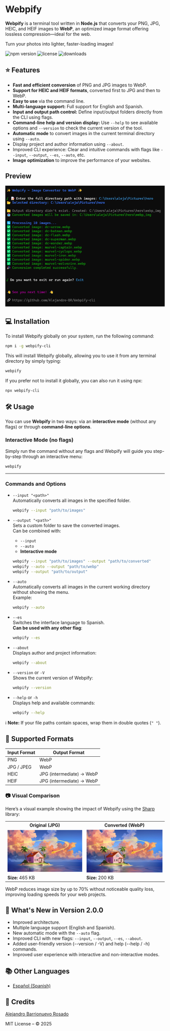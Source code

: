 # Webpify

**Webpify** is a terminal tool written in **Node.js** that converts your PNG, JPG, HEIC, and HEIF images to **WebP**, an optimized image format offering lossless compression—ideal for the web.

Turn your photos into lighter, faster-loading images!

![npm version](https://img.shields.io/npm/v/webpify-cli)
![license](https://img.shields.io/npm/l/webpify-cli)
![downloads](https://img.shields.io/npm/dt/webpify-cli)


## ⭐ Features

- **Fast and efficient conversion** of PNG and JPG images to WebP.
- **Support for HEIC and HEIF formats**, converted first to JPG and then to WebP.
- **Easy to use** via the command line.
- **Multi-language support:** Full support for English and Spanish.
- **Input and output path control:** Define input/output folders directly from the CLI using flags.
- **Command-line help and version display:** Use `--help` to see available options and `--version` to check the current version of the tool.
- **Automatic mode** to convert images in the current terminal directory using `--auto`.
- Display project and author information using `--about`.
- Improved CLI experience: Clear and intuitive commands with flags like `--input`, `--output`, `--es`, `--auto`, etc.
- **Image optimization** to improve the performance of your websites.

## Preview

![Home](/doc/img/img.png)


## 💻 Installation


To install Webpify globally on your system, run the following command:


```bash
npm i -g webpify-cli
```

This will install Webpify globally, allowing you to use it from any terminal directory by simply typing:


```bash
webpify
```

If you prefer not to install it globally, you can also run it using npx:


```bash
npx webpify-cli
```

## 🛠️ Usage

You can use **Webpify** in two ways: via an **interactive mode** (without any flags) or through **command-line options**.

### Interactive Mode (no flags)

Simply run the command without any flags and Webpify will guide you step-by-step through an interactive menu:

```bash
webpify
```

---

### Commands and Options

- `--input "<path>"`  
  Automatically converts all images in the specified folder.  
  ```bash
  webpify --input "path/to/images"
  ```

- `--output "<path>"`  
  Sets a custom folder to save the converted images.  
  Can be combined with:
  - `--input`  
  - `--auto`  
  - **Interactive mode**
  ```bash
  webpify --input "path/to/images" --output "path/to/converted"
  webpify --auto --output "path/to/webp"
  webpify --output "path/to/output"
  ```

- `--auto`  
  Automatically converts all images in the current working directory without showing the menu.  
  Example:
  ```bash
  webpify --auto
  ```

- `--es`  
  Switches the interface language to Spanish.  
  **Can be used with any other flag**:
  ```bash
  webpify --es
  ```

- `--about`  
  Displays author and project information:
  ```bash
  webpify --about
  ```

- `--version` or `-V`  
  Shows the current version of Webpify:
  ```bash
  webpify --version
  ```

- `--help` or `-h`  
  Displays help and available commands:
  ```bash
  webpify --help
  ```


ℹ️ **Note:** If your file paths contain spaces, wrap them in double quotes (`" "`).


## 📁 Supported Formats

| Input Format | Output Format      |
|--------------|--------------------|
| PNG          | WebP               |
| JPG / JPEG   | WebP               |
| HEIC         | JPG (intermediate) → WebP |
| HEIF         | JPG (intermediate) → WebP |

### 📷 Visual Comparison

Here’s a visual example showing the impact of Webpify using the [Sharp](https://github.com/lovell/sharp) library:

<table>
  <tr>
    <th>Original (JPG)</th>
    <th>Converted (WebP)</th>
  </tr>
  <tr>
    <td><img src="./doc/img/demo.jpg" width="300" alt="Original JPG"></td>
    <td><img src="./doc/img/demo.webp" width="300" alt="WebP version"></td>
  </tr>
  <tr>
    <td><b>Size:</b> 465 KB</td>
    <td><b>Size:</b> 200 KB</td>
  </tr>
</table>

WebP reduces image size by up to 70% without noticeable quality loss, improving loading speeds for your web projects.

## 🚀 What's New in Version 2.0.0

- Improved architecture.
- Multiple language support (English and Spanish).
- New automatic mode with the `--auto` flag.
- Improved CLI with new flags: `--input`, `--output`, `--es`, `--about`.
- Added user-friendly version (--version / -V) and help (--help / -h) commands.
- Improved user experience with interactive and non-interactive modes.

## 📚 Other Languages

- [Español (Spanish)](https://github.com/Alejandro-BR/Webpify-cli/blob/main/doc/README-es.md)

## 🙌 Credits


[Alejandro Barrionuevo Rosado](https://github.com/Alejandro-BR)

MIT License – © 2025
